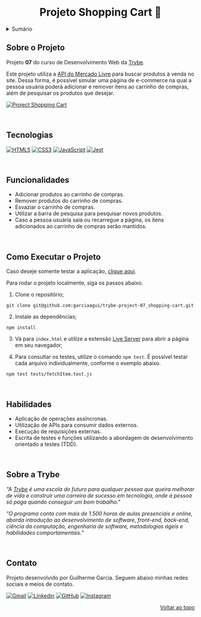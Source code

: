 <a name="readme-top"></a>

<h1 align="center">Projeto Shopping Cart 🛒</h1>

<details>
  <summary>Sumário</summary>
  <ol>
    <li><a href="#sobre-o-projeto">Sobre o Projeto</a></li>
    <li><a href="#tecnologias">Tecnologias</a></li>
    <li><a href="#funcionalidades">Funcionalidades</a></li>
    <li><a href="#como-executar-o-projeto">Como Executar o Projeto</a></li>
    <li><a href="#habilidades">Habilidades</a></li>
    <li><a href="#sobre-a-trybe">Sobre a Trybe</a></li>
    <li><a href="#contato">Contato</a></li>
  </ol>
</details>

## Sobre o Projeto
Projeto **07** do curso de Desenvolvimento Web da [Trybe](https://www.betrybe.com/).

Este projeto utiliza a [API do Mercado Livre](https://developers.mercadolivre.com.br/pt_br/api-docs-pt-br) para buscar produtos à venda no site. Dessa forma, é possível simular uma página de e-commerce na qual a pessoa usuária poderá adicionar e remover itens ao carrinho de compras, além de pesquisar os produtos que desejar.

[![Project Shopping Cart][project-demo]](https://garciaagui.github.io/trybe-project-07_shopping-cart/)

<br/>

## Tecnologias
[![HTML5][html5-badge]][html5-url] [![CSS3][css3-badge]][css3-url] [![JavaScript][javascript-badge]][javascript-url] [![Jest][jest-badge]][jest-url]

<br/>

## Funcionalidades
<ul>
  <li>Adicionar produtos ao carrinho de compras.</li>
  <li>Remover produtos do carrinho de compras.</li>
  <li>Esvaziar o carrinho de compras.</li>
  <li>Utilizar a barra de pesquisa para pesquisar novos produtos.</li>
  <li>Caso a pessoa usuária saia ou recarregue a página, os itens adicionados ao carrinho de compras serão mantidos.</li>
</ul>

<br/>

## Como Executar o Projeto
Caso deseje somente testar a aplicação, [clique aqui](https://garciaagui.github.io/trybe-project-07_shopping-cart/).

Para rodar o projeto localmente, siga os passos abaixo.

1. Clone o repositório;
```
git clone git@github.com:garciaagui/trybe-project-07_shopping-cart.git
```
2. Instale as dependências;
```
npm install
```
3. Vá para `index.html` e utilize a extensão [Live Server](https://marketplace.visualstudio.com/items?itemName=ritwickdey.LiveServer) para abrir a página em seu navegador;

4. Para consultar os testes, utilize o comando `npm test`. É possível testar cada arquivo individualmente, conforme o exemplo abaixo.
```
npm test tests/fetchItem.test.js
```

<br/>

## Habilidades
<ul>
  <li>Aplicação de operações assíncronas.</li>
  <li>Utilização de APIs para consumir dados externos.</li>
  <li>Execução de requisições externas.</li>
  <li>Escrita de testes e funções utilizando a abordagem de desenvolvimento orientado a testes (TDD).</li>
</ul>

<br/>

## Sobre a Trybe
_"A [Trybe](https://www.betrybe.com/) é uma escola do futuro para qualquer pessoa que queira melhorar de vida e construir uma carreira de sucesso em tecnologia, onde a pessoa só paga quando conseguir um bom trabalho."_

_"O programa conta com mais de 1.500 horas de aulas presenciais e online, aborda introdução ao desenvolvimento de software, front-end, back-end, ciência da computação, engenharia de software, metodologias ágeis e habilidades comportamentais._"

<br/>

## Contato
Projeto desenvolvido por Guilherme Garcia. Seguem abaixo minhas redes sociais e meios de contato.

[![Gmail][gmail-badge]][gmail-url] [![Linkedin][linkedin-badge]][linkedin-url] [![GitHub][github-badge]][github-url] [![Instagram][instagram-badge]][instagram-url]

<p align="right"><a href="#readme-top">Voltar ao topo</a></p>

<!-- MARKDOWN LINKS & IMAGES -->
[project-demo]: ./media/project-demo.gif
[html5-url]: https://developer.mozilla.org/en-US/docs/Web/HTML
[html5-badge]: https://img.shields.io/badge/HTML5-E34F26?style=for-the-badge&logo=html5&logoColor=white
[css3-url]: https://developer.mozilla.org/en-US/docs/Web/CSS
[css3-badge]: https://img.shields.io/badge/CSS3-1572B6?style=for-the-badge&logo=css3&logoColor=white
[javascript-url]: https://developer.mozilla.org/en-US/docs/Web/JavaScript
[javascript-badge]: https://img.shields.io/badge/JavaScript-323330?style=for-the-badge&logo=javascript&logoColor=F7DF1E
[jest-url]: https://jestjs.io/
[jest-badge]: https://img.shields.io/badge/Jest-C21325?style=for-the-badge&logo=jest&logoColor=white
[gmail-badge]: https://img.shields.io/badge/Gmail-D14836?style=for-the-badge&logo=gmail&logoColor=white
[gmail-url]: mailto:garciaguig@gmail.com
[linkedin-badge]: https://img.shields.io/badge/LinkedIn-0077B5?style=for-the-badge&logo=linkedin&logoColor=white
[linkedin-url]: https://www.linkedin.com/in/garciaagui/
[github-badge]: https://img.shields.io/badge/GitHub-100000?style=for-the-badge&logo=github&logoColor=white
[github-url]: https://github.com/garciaagui
[instagram-badge]: https://img.shields.io/badge/Instagram-E4405F?style=for-the-badge&logo=instagram&logoColor=white
[instagram-url]: https://www.instagram.com/garciaagui/